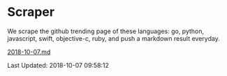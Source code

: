 # Scraper

We scrape the github trending page of these languages: go, python, javascript, swift, objective-c, ruby, and push a markdown result everyday.

[2018-10-07.md](https://github.com/henson/Scraper/blob/master/2018-10-07.md)

Last Updated: 2018-10-07 09:58:12